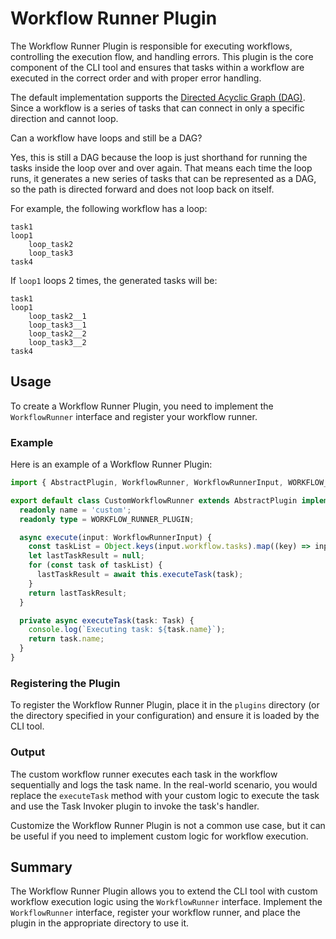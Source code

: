 # Workflow Runner Plugin

The Workflow Runner Plugin is responsible for executing workflows, controlling the execution flow, and handling errors.
This plugin is the core component of the CLI tool and ensures that tasks within a workflow are executed in the correct order and with proper error handling.

The default implementation supports the [Directed Acyclic Graph (DAG)](https://orkes.io/content/faqs/directed-acyclic-graph).
Since a workflow is a series of tasks that can connect in only a specific direction and cannot loop.

Can a workflow have loops and still be a DAG?

Yes, this is still a DAG because the loop is just shorthand for running the tasks inside the loop over and over again.
That means each time the loop runs, it generates a new series of tasks that can be represented as a DAG, so the path is directed forward and does not loop back on itself.

For example, the following workflow has a loop:

```text
task1
loop1
    loop_task2
    loop_task3
task4
```

If `loop1` loops 2 times, the generated tasks will be:

```text
task1
loop1
    loop_task2__1
    loop_task3__1
    loop_task2__2
    loop_task3__2
task4
```

## Usage

To create a Workflow Runner Plugin, you need to implement the `WorkflowRunner` interface and register your workflow runner.

### Example

Here is an example of a Workflow Runner Plugin:

```typescript
import { AbstractPlugin, WorkflowRunner, WorkflowRunnerInput, WORKFLOW_RUNNER_PLUGIN, Task } from '@letrun/core';

export default class CustomWorkflowRunner extends AbstractPlugin implements WorkflowRunner {
  readonly name = 'custom';
  readonly type = WORKFLOW_RUNNER_PLUGIN;

  async execute(input: WorkflowRunnerInput) {
    const taskList = Object.keys(input.workflow.tasks).map((key) => input.workflow.tasks[key]);
    let lastTaskResult = null;
    for (const task of taskList) {
      lastTaskResult = await this.executeTask(task);
    }
    return lastTaskResult;
  }

  private async executeTask(task: Task) {
    console.log(`Executing task: ${task.name}`);
    return task.name;
  }
}
```

### Registering the Plugin

To register the Workflow Runner Plugin, place it in the `plugins` directory (or the directory specified in your configuration) and ensure it is loaded by the CLI tool.

### Output

The custom workflow runner executes each task in the workflow sequentially and logs the task name.
In the real-world scenario, you would replace the `executeTask` method with your custom logic to execute the task and use the Task Invoker plugin to invoke the task's handler.

Customize the Workflow Runner Plugin is not a common use case, but it can be useful if you need to implement custom logic for workflow execution.

## Summary

The Workflow Runner Plugin allows you to extend the CLI tool with custom workflow execution logic using the `WorkflowRunner` interface.
Implement the `WorkflowRunner` interface, register your workflow runner, and place the plugin in the appropriate directory to use it.
